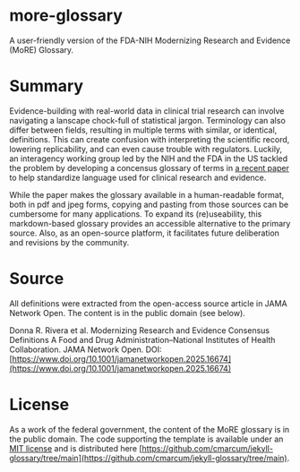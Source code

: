 # more-glossary
A user-friendly version of the FDA-NIH Modernizing Research and Evidence (MoRE) Glossary.

# Summary
Evidence-building with real-world data in clinical trial research can involve navigating a lanscape chock-full of statistical jargon. Terminology can also differ between fields, resulting in multiple terms with similar, or identical, definitions. This can create confusion with interpreting the scientific record, lowering replicability, and can even cause trouble with regulators. Luckily, an interagency working group led by the NIH and the FDA in the US tackled the problem by developing a concensus glossary of terms in [a recent paper](10.1001/jamanetworkopen.2025.16674) to help standardize language used for clinical research and evidence. 

While the paper makes the glossary available in a human-readable format, both in pdf and jpeg forms, copying and pasting from those sources can be cumbersome for many applications. To expand its (re)useability, this markdown-based glossary provides an accessible alternative to the primary source. Also, as an open-source platform, it facilitates future deliberation and revisions by the community.

# Source
All definitions were extracted from the open-access source article in JAMA Network Open. The content is in the public domain (see below).

Donna R. Rivera et al. Modernizing Research and Evidence Consensus Definitions
A Food and Drug Administration–National Institutes of Health Collaboration. JAMA Network Open. DOI:
[https://www.doi.org/10.1001/jamanetworkopen.2025.16674](https://www.doi.org/10.1001/jamanetworkopen.2025.16674)

# License
As a work of the federal government, the content of the MoRE glossary is in the public domain. The code supporting the template is available under an [MIT license](License) and is distributed here [https://github.com/cmarcum/jekyll-glossary/tree/main](https://github.com/cmarcum/jekyll-glossary/tree/main).
